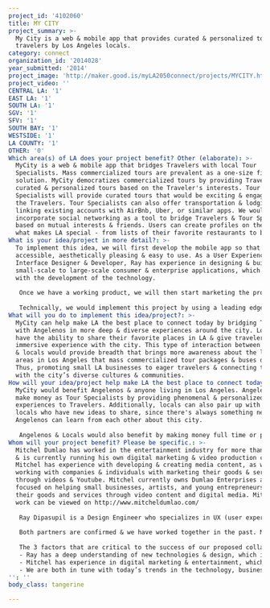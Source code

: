 ```yaml
---
project_id: '4102060'
title: MY CITY
project_summary: >-
  My City is a web & mobile app that provides curated & personalized tours for
  travelers by Los Angeles locals.
category: connect
organization_id: '2014028'
year_submitted: '2014'
project_image: 'http://maker.good.is/myLA2050connect/projects/MYCITY.html'
project_video: ''
CENTRAL LA: '1'
EAST LA: '1'
SOUTH LA: '1'
SGV: '1'
SFV: '1'
SOUTH BAY: '1'
WESTSIDE: '1'
LA COUNTY: '1'
OTHER: '0'
Which area(s) of LA does your project benefit? Other (elaborate): >-
  MyCity is a web & mobile app that bridges Travelers with local Tour
  Specialists. Mass commercialized tours are prevalent as a one-size fits all
  solution. MyCity democratizes commercialized tours by providing Travelers
  curated & personalized tours based on the Traveler's interests. Tour
  Specialists will provide curated tours that would be exciting & engaging for
  the Travelers. Tour Specialists can also offer transportation & lodging by
  linking existing accounts with AirBnb, Uber, or similar apps. We would
  incorporate social networking as a tool to bridge Travelers & Tour Specialists
  based on mutual interests & friends. Users can create profiles on themselves &
  what makes LA special - from lists of their favorite restaurants to beaches.
What is your idea/project in more detail?: >-
  To implement this idea, we will first develop the mobile app so that it is
  accessible, aesthetically pleasing & easy to use. As a User Experience / User
  Interface Designer & Developer, Ray has experience in designing & building
  small-scale to large-scale consumer & enterprise applications, which will help
  with the development of the technology. 
   
   Once we have a working product, we will then start marketing the product & build our user base. Mitchel is experienced in video marketing & digital content, which will help promote the product to LA locals & tourists, & make it easy for users to understand the capabilities & benefits of using MyCity. Also, we will reach out to the tourism department of LA to get support from the city & help bring more revenue to local businesses & residents. 
   
   Technically, we would implement this project by using a leading edge tech stack for both web & mobile application. Since Ray is also a full-stack engineer, we can rapidly deploy this on a Ruby on Rails stack which can include Node.JS, PostgresSQL, & Backbone.JS front-end. Alternatively, we're open to using a different tech stack such a Go, Erlang, Scala, etc. For mobile development, we can deploy using Android & Swift. We have many options.
What will you do to implement this idea/project?: >-
  MyCity can help make LA the best place to connect today by bridging Tourists
  with Angelenos in more deep & diverse experiences around the city. Locals will
  have the ability to share their favorite places in LA & give travelers a more
  immersive experience with the city. This type of interaction between tourists
  & locals would provide breadth that brings more awareness about the local
  areas in Los Angeles that mass commercialized tour packages & buses do not do.
  Thus, promoting small LA businesses to eager travelers & connecting tourists
  with the city’s diverse cultures & communities.
How will your idea/project help make LA the best place to connect today? In LA2050?: >-
  MyCity would benefit Angelenos & anyone living in Los Angeles. Angelenos would
  make money as Tour Specialists by providing phenomenal & personalized
  experiences to Travelers. Additionally, locals can also pair up with other
  locals who have new ideas to share, since there's always something new that
  Angelenos can learn from each other about this city.
   
   Angelenos & Locals would also benefit by making money full time or part time by rendering their services as Tour Specialists. Also, tourists would benefit immensely from this app by getting diverse & personalized tours of Los Angeles through the simplicity of a mobile app - as well as the opportunity to meet new friends. This in turn benefits Los Angeles by bringing in more tourism into the city & helping local businesses. Though, just as important as generating revenue in LA, we are showing travelers from around the world a deeper & more authentic look of the City of Angels.
Whom will your project benefit? Please be specific.: >-
  Mitchel Dumlao has worked in the entertainment industry for more than 9 years
  & is currently running his own digital marketing & video production company.
  Mitchel has experience with developing & creating media content, as well as
  working with companies & individuals with marketing their goods & services
  through videos & Youtube. Mitchel currently owns Dumlao Enterprises and is
  focused on helping small businesses, artists, and young entrepreneurs market
  their goods and services through video content and digital media. Mitchel’s
  work can be viewed on http://www.mitcheldumlao.com/ 
    
   Ray Dipasupil is a Design Engineer who specializes in UX (user experience) & UI (user interface) for web & mobile. He’s worked with organizations such as The City of Los Angeles, The Walt Disney Company & Warner Music Group, & currently works with Rovi (http://www.rovicorp.com/) as a UX Design Engineer. He’s also a Front-End Web Development & UX/UI Instructor with General Assembly (https://generalassemb.ly). Ray’s work can be viewed on http://www.raysspl.com/ 
   
   Both partners are confirmed & we have worked together in the past. Mitchel has entertainment & marketing experience to help with creative development & promoting the project through digital & traditional content. Ray has certifications & experience in the technology field, which are essential for developing a mobile app. Ray & Mitchel has known each other for over 5 years.
   
   The 3 factors that are critical to the success of our proposed collaboration are:
   - Ray has a deep understanding of new technologies & design, which is crucial in developing a mobile app. 
   - Mitchel has experience in digital marketing & entertainment, which is greatly needed when promoting the product & growing the user base. 
   - We are both in tune with today’s trends in the technology, business, & entertainment industries, which will make sure that our app is not only innovative but also has the potential of being very successful.
'': ''
body_class: tangerine

---
```

